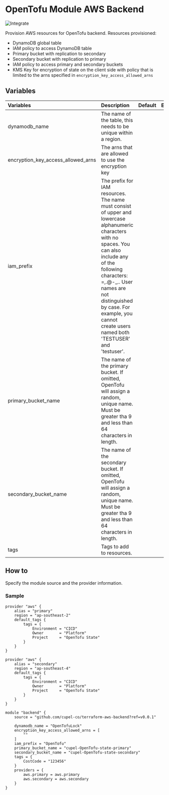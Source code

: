 # OpenTofu Module AWS Backend

![Integrate](https://github.com/cupel-co/terraform-aws-backend/actions/workflows/integrate.yml/badge.svg?branch=main)

Provision AWS resources for OpenTofu backend. Resources provisioned: 
* DynamoDB global table
* IAM policy to access DynamoDB table  
* Primary bucket with replication to secondary
* Secondary bucket with replication to primary
* IAM policy to access primary and secondary buckets
* KMS Key for encryption of state on the client side with policy that is limited to the arns specified in `encryption_key_access_allowed_arns`

## Variables
| Variables                          | Description                                                                                                                                                                                                                                                                                            | Default | Example |
|:-----------------------------------|:-------------------------------------------------------------------------------------------------------------------------------------------------------------------------------------------------------------------------------------------------------------------------------------------------------|:--------|:--------|
| dynamodb_name                      | The name of the table, this needs to be unique within a region.                                                                                                                                                                                                                                        |         |         |
| encryption_key_access_allowed_arns | The arns that are allowed to use the encryption key                                                                                                                                                                                                                                                    |         |         |
| iam_prefix                         | The prefix for IAM resources. The name must consist of upper and lowercase alphanumeric characters with no spaces. You can also include any of the following characters: =,.@-_.. User names are not distinguished by case. For example, you cannot create users named both 'TESTUSER' and 'testuser'. |         |         |
| primary_bucket_name                | The name of the primary bucket. If omitted, OpenTofu will assign a random, unique name. Must be greater tha 9 and less than 64 characters in length.                                                                                                                                                   |         |         |
| secondary_bucket_name              | The name of the secondary bucket. If omitted, OpenTofu will assign a random, unique name. Must be greater tha 9 and less than 64 characters in length.                                                                                                                                                 |         |         |
| tags                               | Tags to add to resources.                                                                                                                                                                                                                                                                              |         |         |

## How to
Specify the module source and the provider information.

### Sample
```hcl
provider "aws" {
    alias = "primary"
    region = "ap-southeast-2"
    default_tags {
        tags = {
            Environment = "CICD"
            Owner       = "Platform"
            Project     = "OpenTofu State"
        }
    }
}

provider "aws" {
    alias = "secondary"
    region = "ap-southeast-4"
    default_tags {
        tags = {
            Environment = "CICD"
            Owner       = "Platform"
            Project     = "OpenTofu State"
        }
    }
}

module "backend" {
    source = "github.com/cupel-co/terraform-aws-backend?ref=v0.0.1"
    
    dynamodb_name = "OpenTofuLock"
    encryption_key_access_allowed_arns = [
        ""
    ]
    iam_prefix = "OpenTofu"
    primary_bucket_name = "cupel-OpenTofu-state-primary"
    secondary_bucket_name = "cupel-OpenTofu-state-secondary"
    tags = {
        CostCode = "123456"
    }
    providers = {
        aws.primary = aws.primary
        aws.secondary = aws.secondary
    }
}
```
